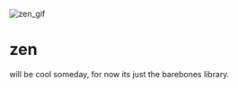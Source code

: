 ![zen_gif](docs/being_zen.gif)
# zen
 will be cool someday, for now its just the barebones library.
